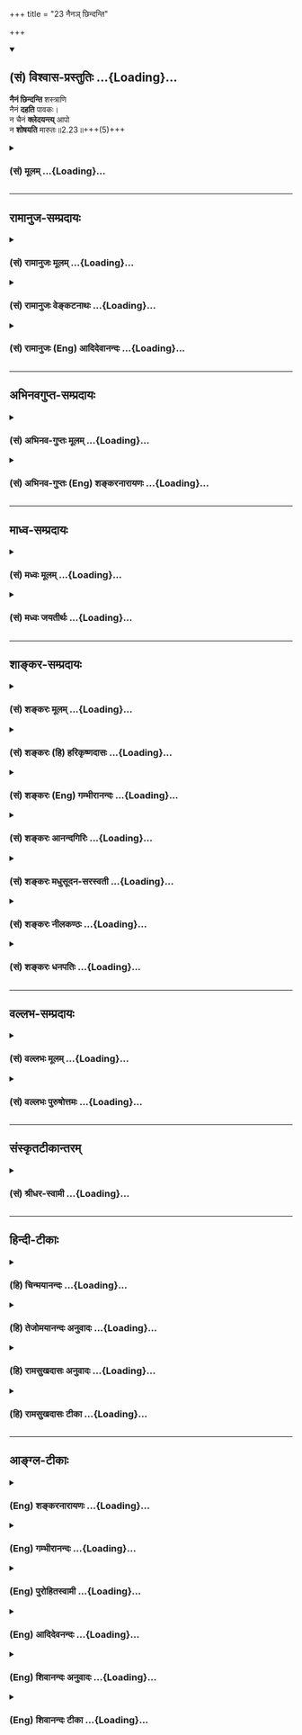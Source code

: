 +++
title = "23 नैनञ् छिन्दन्ति"

+++
<div class="js_include" newlevelforh1="2" title="(सं) विश्वास-प्रस्तुतिः" unfilled url="/purANam_vaiShNavam/mahAbhAratam/06-bhIShma-parva/03-bhagavad-gItA-parva/saMskRtam/vishvAsa-prastutiH/02_sAnkhya-yogaH_sarva-/23_naina~n_Chindanti.md">
<details open><summary><h2>(सं) विश्वास-प्रस्तुतिः ...{Loading}...</h2></summary>

**नैनं छिन्दन्ति** शस्त्राणि  
नैनं **दहति** पावकः।  
न चैनं **क्लेदयन्त्य्** आपो  
न **शोषयति** मारुतः॥2.23॥+++(5)+++
</details>
</div>
<div class="js_include collapsed" newlevelforh1="3" title="(सं) मूलम्" unfilled url="/purANam_vaiShNavam/mahAbhAratam/06-bhIShma-parva/03-bhagavad-gItA-parva/saMskRtam/mUlam/02_sAnkhya-yogaH_sarva-/23_naina~n_Chindanti.md">
<details><summary><h3>(सं) मूलम् ...{Loading}...</h3></summary>

नैनं छिन्दन्ति शस्त्राणि नैनं दहति पावकः।  
न चैनं क्लेदयन्त्यापो न शोषयति मारुतः।।2.23।।
</details>
</div>


_________________
## रामानुज-सम्प्रदायः
<div class="js_include collapsed" newlevelforh1="3" title="(सं) रामानुजः मूलम्" unfilled url="/purANam_vaiShNavam/mahAbhAratam/06-bhIShma-parva/03-bhagavad-gItA-parva/saMskRtam/rAmAnujaH/mUlam/02_sAnkhya-yogaH_sarva-/23_naina~n_Chindanti.md">
<details><summary><h3>(सं) रामानुजः मूलम् ...{Loading}...</h3></summary>

।।2.23।। शस्त्राग्न्यम्बुवायवः छेदनदहनक्लेदनशोषणानि आत्मानं प्रति कर्तुं
न शक्नुवन्ति। सर्वगतत्वाद् आत्मनः सर्वतत्त्वव्यापकस्वभावतया सर्वेभ्यः
तत्त्वेभ्यः सूक्ष्मत्वात् अस्य तैः व्याप्त्यनर्हत्वाद्
व्याप्यकर्तव्यत्वात् च छेदनदहनक्लेदनशोषणानाम्। अत आत्मा नित्यः स्थाणुः
अचलः अयं सनातनः स्थिरस्वभावः अप्रकम्प्यः पुरातनः च।  

</details>
</div>
<div class="js_include collapsed" newlevelforh1="3" title="(सं) रामानुजः वेङ्कटनाथः" unfilled url="/purANam_vaiShNavam/mahAbhAratam/06-bhIShma-parva/03-bhagavad-gItA-parva/saMskRtam/rAmAnujaH/venkaTanAthaH/02_sAnkhya-yogaH_sarva-/23_naina~n_Chindanti.md">
<details><summary><h3>(सं) रामानुजः वेङ्कटनाथः ...{Loading}...</h3></summary>

  
  
।।2.23।। पूर्वोक्तेन पुनरुक्तिं दार्ढ्यसुखग्रहणरूपप्रयोजनभेदेन
परिहरन्नैनम् इति श्लोकद्वयमवतारयति पुनरपीति। नैनम् इत्यादौ सार्धश्लोके
वैशद्याय पृथगुक्तं करणासामर्थ्यं विषयायोग्यत्वं च परस्परप्रतियोगितया
अन्यत्र इतरदन्तर्भवतीति भाष्ये पृथगनुपात्तम्। अच्छेद्यः इत्यादौ
प्रत्ययोऽर्हार्थः। तेननैनं छिन्दन्ति इत्यादिष्वपि तदर्हत्वं शस्त्रादेः
प्रतिषिध्यत इति दर्शयति न शक्नुवन्तीति। सर्वगतपदं पूर्वोक्तहेत्वनुवादतया
व्याचष्टे सर्वगतत्वादात्मन इति। अणोरात्मनः कथं सर्वगतत्वं इत्याशङ्क्याह
सर्वतत्त्वेति। नात्र बहुश्रुत्यादिविरुद्धं जीवविभुत्वं
सर्वगतशब्देनोच्यते किन्त्वनुप्रवेशविशेषयोग्यतेति स्वभावशब्दं
प्रयुञ्जानस्य भावः। व्यापित्वस्य पूर्वोक्तं हेतुत्वप्रकार
प्रपञ्चयतिसर्वेभ्य इति। अत आत्मा नित्य इति सूक्ष्मत्वेन
छेदनाद्ययोग्यत्वादात्मा नाशरहित इत्यर्थः। स्थिरेत्यादि। स्थाणुरचल इति
पदद्वयं नित्यत्वप्रपञ्चनरूपम् नाशायोग्यत्वनाशकाविषयत्वपरं वा
स्वाभाविकौपाधिकाविशदपरिणामराहित्यपरं वेति भावः। पुरातन इति। अत्र
नित्यशब्देनानन्तत्वस्योक्तत्वात् सनातनशब्दोऽनादित्वपरतया सङ्कोचनीय इति
भावः।  
  
  

</details>
</div>
<div class="js_include collapsed" newlevelforh1="3" title="(सं) रामानुजः (Eng) आदिदेवानन्दः" unfilled url="/purANam_vaiShNavam/mahAbhAratam/06-bhIShma-parva/03-bhagavad-gItA-parva/saMskRtam/rAmAnujaH/english/AdidevAnandaH/02_sAnkhya-yogaH_sarva-/23_naina~n_Chindanti.md">
<details><summary><h3>(सं) रामानुजः (Eng) आदिदेवानन्दः ...{Loading}...</h3></summary>

2.23 - 2.24 Weapons, fire, water and air are incapable of cleaving,
burning, wetting and drying the self; for, the nature of the self is to
pervade all elements; It is present everywhere; for, It is subtler than
all the elements; It is not capable of being pervaded by them; and
cleaving, burning, wetting and drying are actions which can take place
only by pervading a substance. Therefore the self is eternal. It is
stable, immovable and primeval. The meaning is that It is unchanging,
unshakable and ancient.

</details>
</div>


_________________
## अभिनवगुप्त-सम्प्रदायः
<div class="js_include collapsed" newlevelforh1="3" title="(सं) अभिनव-गुप्तः मूलम्" unfilled url="/purANam_vaiShNavam/mahAbhAratam/06-bhIShma-parva/03-bhagavad-gItA-parva/saMskRtam/abhinava-guptaH/mUlam/02_sAnkhya-yogaH_sarva-/23_naina~n_Chindanti.md">
<details><summary><h3>(सं) अभिनव-गुप्तः मूलम् ...{Loading}...</h3></summary>

।।2.24 2.26।। नैनमित्यादि। नास्य नाशकारणं शस्त्रादि किंचित्करम्।
चिदेकस्वभावस्य अनाश्रितस्य +++(N K add निरपेक्षस्य after अनाश्रितस्य)+++
निरंशस्य +++(N omits निरंशस्य S adds निरवयवस्य after निरंशस्य)+++ स्वतन्त्रस्य
स्वभावान्तरापत्त्याश्रयविनाशावयवविभाग विरोधिप्रादुर्भावादिक्रमेण +++(S
प्रक्रमेण)+++ नाशयितुमशक्यत्वात्। न च देहान्तरगमनमस्य अपूर्वम्
देहान्वितोऽपि +++(N अपूर्वदेहान्नित्योऽपि)+++ सततं देहान्तरं गच्छति तेन
संबध्यते इत्यर्थः। देहस्य क्षणमात्रमप्यनवस्थायित्वात्। एवंभूतं विदित्वा
एनमात्मानं  
  
शोचितुं नार्हसि।  

</details>
</div>
<div class="js_include collapsed" newlevelforh1="3" title="(सं) अभिनव-गुप्तः (Eng) शङ्करनारायणः" unfilled url="/purANam_vaiShNavam/mahAbhAratam/06-bhIShma-parva/03-bhagavad-gItA-parva/saMskRtam/abhinava-guptaH/english/shankaranArAyaNaH/02_sAnkhya-yogaH_sarva-/23_naina~n_Chindanti.md">
<details><summary><h3>(सं) अभिनव-गुप्तः (Eng) शङ्करनारायणः ...{Loading}...</h3></summary>

2.23 See Comment under 2.25

</details>
</div>


_________________
## माध्व-सम्प्रदायः
<div class="js_include collapsed" newlevelforh1="3" title="(सं) मध्वः मूलम्" unfilled url="/purANam_vaiShNavam/mahAbhAratam/06-bhIShma-parva/03-bhagavad-gItA-parva/saMskRtam/madhvaH/mUlam/02_sAnkhya-yogaH_sarva-/23_naina~n_Chindanti.md">
<details><summary><h3>(सं) मध्वः मूलम् ...{Loading}...</h3></summary>

।।2.23।। स्वतः प्रायो निमित्तैश्चाविनाशिनोऽपि केनचिन्निमित्तविशेषेण
स्यात् ककच्छेदादिवत् इत्यतो विशेषनिमित्तानि निषेधति नैनमिति।  
वर्तमाननिषेधात्स्यादुत्तरत्रेत्यत आह अच्छेद्य इति।
वर्तमानादर्शनाद्युक्तयोग्यत्वमिति सूचयति वर्तमानापदेशेन। कुतोऽयोग्यता
नित्यसर्वगतादिविशेषणेश्वरसरूपत्वत्। शाश्वत इत्येकरूपत्वमात्रमुक्तम्।
स्थाणुशब्देन नैमित्तिकमप्यन्यथात्वं निवारयति। नित्यत्वं
सर्वगतत्वविशेषणम् अन्यथा पुनरुक्तेः।  
ऐक्योक्तावप्यनुक्तविशेषणोपादानान्नेश्वरैक्ये पुनरुक्तिः। युक्ताश्च
बिम्बधर्माः प्रतिबिम्बेऽविरोधे। तत्ता च रूपं रूपं प्रतिरूपो बभूव
बृ.उ.2।5।19कठो.5।2।10आभास एव च इत्यादिश्रुतिस्मृतिसिद्धा। न
चांशत्वविरोधः तस्यैवांशत्वात्। न चैकरूपतैवांशता। प्रमाणं चोभयविधवचनमेव।
न चांशस्य प्रतिबिम्बत्वं कल्प्यम्
गाध्यादिष्वंशबाहुरूप्यदृष्टेरितरत्रादृष्टेः।  
स्थाणुत्वेऽपि तदैक्षत इत्याद्यविरुद्धमीश्वरस्य उभयविधवाक्यात्
अचिन्त्यशक्तेश्च। न च माययैकन्त्वयीश्वरे ब्रह्मणि नो विरुद्ध्यतेन
योगित्वादीश्वरत्वात्चित्रं न चैतत् त्वयि कार्यकारणे इत्याद्यैश्वर्येणैव
विरुद्धधर्माविरोधोक्तेः महातात्पर्याच्च। मोक्षो हि महापुरुषार्थः।
तत्रापि मोक्ष एवार्थः। अन्तेषु रेमिरे धीरा न ते मध्येषु रेमिरे।
अन्तप्राप्तिं सुखं प्राहुर्दुःखमन्तरमेतयोः शां.मो.ध.प.174।34 पुण्यचितो
जितो लोकः क्षीयते छां.उ.8।1।6 इत्यादिश्रुतिस्मृतिभ्यः। स च
विष्णुप्रसादादेव सिद्ध्यति। वासुदेवमनाराध्य को मोक्षं समवाप्नुयात्। तुष्टे
तु तत्र किमलभ्यमनन्त ईशे (आद्ये) भाग.3।6।25तत्प्रसादादवाप्नोति परां
सिद्धिं न संशयः। येषां स एव भगवान्दययेदनन्तः सर्वात्मनाश्रितपदो यदि
निर्व्यलीकम्। ते वै विदन्त्यतितरन्ति च देवमायां नैषां समाहमिति धीः
श्वशृगालभक्ष्ये भाग.2।7।42तस्मिन्प्रसन्ने किमिहात्स्त्यलभ्यं
धम्र्मार्थकामैरलमल्पकास्तेऋते यदस्मिन्भव ईश जीवस्तापत्रयेणोपहता न शर्म
आत्मल्ँ लभन्तेऋते भवत्प्रसादाद्धि कस्य मोक्षो भवेदिह तमेवं विद्वान्
नृ.पू.उ.1।6 इत्यादिश्रुतिस्मृतिभ्यः। स चोत्कर्षज्ञानादेव भवति
लोकप्रसिद्धेः।  

</details>
</div>
<div class="js_include collapsed" newlevelforh1="3" title="(सं) मध्वः जयतीर्थः" unfilled url="/purANam_vaiShNavam/mahAbhAratam/06-bhIShma-parva/03-bhagavad-gItA-parva/saMskRtam/madhvaH/jayatIrthaH/02_sAnkhya-yogaH_sarva-/23_naina~n_Chindanti.md">
<details><summary><h3>(सं) मध्वः जयतीर्थः ...{Loading}...</h3></summary>

।।2.23।। नैमित्तिकनाशस्य प्राङ्निरस्तत्वात्किं नैनमिति
श्लोकेनेत्यतस्तन्निवर्त्याशङ्काप्रदर्शनपूर्वकं तात्पर्यमाह **स्वत**
इति। स्वतः कालतः। प्रायो बाहुल्येन
शङ्क्यमाननिमित्तव्यावृत्त्यर्थमेतदव्ययम्। केनचिच्छस्त्रादिना स्याद्विनाश
इति शेषः। असम्भावितशङ्क्या न पर्यवसानमित्यतो दृष्टान्तमाह
**ककच्छेदादि**वदिति। यथा दक्षस्य प्रजापतेः शिरश्छेदो न स्वतो जातः नापि
वीरभद्रस्यायुधेन निमित्तेन किन्तु यज्ञपशुभावनाख्येन निमित्तविशेषेण
तथेत्यर्थः। इत्यत एवं शङ्कितत्वात्। विशिष्यन्त इति विशेषाः।
विशिष्टनिमित्तानि विनाशस्य।  

</details>
</div>


_________________
## शाङ्कर-सम्प्रदायः
<div class="js_include collapsed" newlevelforh1="3" title="(सं) शङ्करः मूलम्" unfilled url="/purANam_vaiShNavam/mahAbhAratam/06-bhIShma-parva/03-bhagavad-gItA-parva/saMskRtam/shankaraH/mUlam/02_sAnkhya-yogaH_sarva-/23_naina~n_Chindanti.md">
<details><summary><h3>(सं) शङ्करः मूलम् ...{Loading}...</h3></summary>

।।2.23।।  
  
एनं प्रकृतं देहिनं न च्छिन्दन्ति शस्त्राणि निरवयवत्वात् न अवयवविभागं
कुर्वन्ति। शस्त्राणि अस्यादीनि। तथा न एनं दहति पावकः अग्निरपि न
भस्मीकरोति। तथा न च एनं क्लेदयन्ति आपः। अपां हि सावयवस्य वस्तुनः
आर्द्रीभावकरणेन अवयवविश्लेषापादने सामर्थ्यम्। तत् न निरवयवे आत्मनि
संभवति। तथा स्नेहवत् द्रव्यं स्नेहशोषणेन नाशयति वायुः। एनं तु आत्मानं न
शोषयति मारुतोऽपि।।  
यतः एवं तस्मात्  
  

</details>
</div>
<div class="js_include collapsed" newlevelforh1="3" title="(सं) शङ्करः (हि) हरिकृष्णदासः" unfilled url="/purANam_vaiShNavam/mahAbhAratam/06-bhIShma-parva/03-bhagavad-gItA-parva/saMskRtam/shankaraH/hindI/harikRShNadAsaH/02_sAnkhya-yogaH_sarva-/23_naina~n_Chindanti.md">
<details><summary><h3>(सं) शङ्करः (हि) हरिकृष्णदासः ...{Loading}...</h3></summary>

।।2.23।। आत्मा सदा निर्विकार किस कारणसे है सो कहते हैं  
  
इस उपर्युक्त आत्माको शस्त्र नहीं काटते अभिप्राय यह कि अवयवरहित होनेके
कारण तलवार आदि शस्त्र इसके अङ्गोंके टुकड़े नहीं कर सकते।  
वैसे ही अग्नि इसको जला नहीं सकता अर्थात् अग्नि भी इसको भस्मीभूत नहीं कर
सकता।  
  
  
  
जल इसको भिगो नहीं सकता क्योंकि सावयव वस्तुको ही भिगोकर उसके अङ्गोंको
पृथक्पृथक् कर देनेमें जलकी सामर्थ्य है। निरवयव आत्मामें ऐसा होना सम्भव
नहीं।  
उसी तरह वायु आर्द्र द्रव्यका गीलापन शोषण करके उसको नष्ट करता है अतः वह
वायु भी इस स्वस्वरूप आत्माका शोषण नहीं कर सकता।  
  
  
  

</details>
</div>
<div class="js_include collapsed" newlevelforh1="3" title="(सं) शङ्करः (Eng) गम्भीरानन्दः" unfilled url="/purANam_vaiShNavam/mahAbhAratam/06-bhIShma-parva/03-bhagavad-gItA-parva/saMskRtam/shankaraH/english/gambhIrAnandaH/02_sAnkhya-yogaH_sarva-/23_naina~n_Chindanti.md">
<details><summary><h3>(सं) शङ्करः (Eng) गम्भीरानन्दः ...{Loading}...</h3></summary>

2.23 Why does It verily remain unchanged; This is being answered in,
'Weapons do not cut It,' etc. Sastrani, weapons; na, do not; chindanti,
cut; enam, It, the embodied one under discussion. It being partless,
weapons like sword etc. do not cut off Its limbs. So also, even pavakah,
fire; na dahati enam, does not burn, does not reduce It to ashes. Ca,
and similarly; apah, water; na enam kledayanti, does not moisten It. For
water has the power of disintegrating a substance that has parts, by the
process of moistening it. That is not possible in the case of the
partless Self. Similarly, air destroys an oil substance by drying up the
oil. Even marutah, air; na sosayati, does not dry; (enam, It,) one's own
Self. \[Ast. reads 'enam tu atmanam, but this Self', in place of enam
svatmanam.-Tr.\]

</details>
</div>
<div class="js_include collapsed" newlevelforh1="3" title="(सं) शङ्करः आनन्दगिरिः" unfilled url="/purANam_vaiShNavam/mahAbhAratam/06-bhIShma-parva/03-bhagavad-gItA-parva/saMskRtam/shankaraH/AnandagiriH/02_sAnkhya-yogaH_sarva-/23_naina~n_Chindanti.md">
<details><summary><h3>(सं) शङ्करः आनन्दगिरिः ...{Loading}...</h3></summary>

।।2.23।। पृथिव्यादिभूतचतुष्टयप्रयुक्तविक्रियाभाक्त्वादात्मनोऽसिद्धमविक्रियत्वमिति
शङ्कते **कस्मादिति।** यतो न भूतान्यात्मानं गोचरयितुमर्हन्त्यतो
युक्तमाकाशवत्तस्याविक्रियत्वमित्याह **आहेत्यादिना।  
**

</details>
</div>
<div class="js_include collapsed" newlevelforh1="3" title="(सं) शङ्करः मधुसूदन-सरस्वती" unfilled url="/purANam_vaiShNavam/mahAbhAratam/06-bhIShma-parva/03-bhagavad-gItA-parva/saMskRtam/shankaraH/madhusUdana-sarasvatI/02_sAnkhya-yogaH_sarva-/23_naina~n_Chindanti.md">
<details><summary><h3>(सं) शङ्करः मधुसूदन-सरस्वती ...{Loading}...</h3></summary>

।।2.23।। ननु देहनाशे तदभ्यन्तरवर्तिन आत्मनः कुतो न विनाशो गृहदाहे
तदन्तर्वर्तिपुरुषवदित्यत आह  
  
शस्त्राण्यस्यादीन्यतितीक्ष्णान्यप्येनं प्रकृतमात्मानं न छिन्दन्ति
अवयवविभागेन द्विधाकर्तुं न शक्नुवन्ति। तथा  
  
पावकोऽग्निरतिप्रज्वलितोऽपि नैनं भस्मीकर्तुं शक्नोति। नचैनमापोऽत्यन्तं
वेगवत्योऽप्यार्द्रीकरणेन विश्लिष्टावयवं कर्तुं  
  
शक्नुवन्ति। मारुतो वायुरतिप्रबलोऽपि नैनं नीरसं कर्तु शक्नोति।
सर्वनाशकाक्षेपे प्रकृते युद्धसमये शस्त्रादीनां  
  
प्रकृतत्वादवयुत्यानुवादेनोपन्यासः पृथिव्यप्तेजोवायूनामेव
नाशकत्वप्रसिद्धेस्तेषामेवोपन्यासो नाकाशस्य।  

</details>
</div>
<div class="js_include collapsed" newlevelforh1="3" title="(सं) शङ्करः नीलकण्ठः" unfilled url="/purANam_vaiShNavam/mahAbhAratam/06-bhIShma-parva/03-bhagavad-gItA-parva/saMskRtam/shankaraH/nIlakaNThaH/02_sAnkhya-yogaH_sarva-/23_naina~n_Chindanti.md">
<details><summary><h3>(सं) शङ्करः नीलकण्ठः ...{Loading}...</h3></summary>

।।2.23।। कीदृशोऽसौ देहीत्यत आह **नैनमिति।** एनं शस्त्राणि न छिन्दन्ति न
द्वेधा कुर्वन्ति। अस्थूलत्वात्। तर्हि पार्थिवपरमाणुवत्पाकजरूपाद्याश्रयो
भविष्यतीत्याशङ्क्याह **नैनं दहति पावक इति।** अनणुत्वात्। आपश्चैनं न
क्लेदयन्ति अस्पर्शत्वात्। स्पर्शवद्धि द्रव्यमद्भिरार्द्रीकर्तव्यं न
त्वस्पर्शम्। न शोषयति मारुतः अस्नेहत्वात्।
एतेनअदीर्घमस्थूलमनणुअशब्दमस्पर्शमरूपमव्ययं तथाऽरसं नित्यमगन्धवच्च यत्
इति श्रुतिप्रसिद्धानामदीर्घत्वाशब्दत्वादीनामपि संग्रहो ज्ञेयः।  

</details>
</div>
<div class="js_include collapsed" newlevelforh1="3" title="(सं) शङ्करः धनपतिः" unfilled url="/purANam_vaiShNavam/mahAbhAratam/06-bhIShma-parva/03-bhagavad-gItA-parva/saMskRtam/shankaraH/dhanapatiH/02_sAnkhya-yogaH_sarva-/23_naina~n_Chindanti.md">
<details><summary><h3>(सं) शङ्करः धनपतिः ...{Loading}...</h3></summary>

।।2.23।। तस्याविक्रियत्वं प्रकारान्तरेण पुनराह **नैनमित्यादिना।** नच
क्लेदयन्ति विश्लिष्टावयवं न कुर्वन्ति। निरवयवत्वं हेतुः।  

</details>
</div>


_________________
## वल्लभ-सम्प्रदायः
<div class="js_include collapsed" newlevelforh1="3" title="(सं) वल्लभः मूलम्" unfilled url="/purANam_vaiShNavam/mahAbhAratam/06-bhIShma-parva/03-bhagavad-gItA-parva/saMskRtam/vallabhaH/mUlam/02_sAnkhya-yogaH_sarva-/23_naina~n_Chindanti.md">
<details><summary><h3>(सं) वल्लभः मूलम् ...{Loading}...</h3></summary>

।।2.23।। पुनरस्यात्मनोऽविनाशित्वमेव सुग्रहणाय श्रावयति सार्द्धाभ्यां
नैनमित्यादिना। एतेन पृथिव्यप्तेजोवायुभिरविनाशित्वं निरूपितम्।  

</details>
</div>
<div class="js_include collapsed" newlevelforh1="3" title="(सं) वल्लभः पुरुषोत्तमः" unfilled url="/purANam_vaiShNavam/mahAbhAratam/06-bhIShma-parva/03-bhagavad-gItA-parva/saMskRtam/vallabhaH/puruShottamaH/02_sAnkhya-yogaH_sarva-/23_naina~n_Chindanti.md">
<details><summary><h3>(सं) वल्लभः पुरुषोत्तमः ...{Loading}...</h3></summary>

  
  
।।2.23।। तस्मात्त्याज्यदेहस्य दूरीकरणेऽपि एनमविनाशादिधर्मयुक्तत्वात्
शस्त्रादयो न च्छिन्दन्तीत्याह नैनं छिन्दन्तीति। एनं शस्त्राणि न
च्छिन्दन्ति घनाभावात्। एनं पावकः न दहति शुष्कधर्माभावात्। आप एनं न
क्लेदयन्ति मृदुत्वान्न शिथिलयन्ति काठिन्यादिराहित्यात्। मारुतः न शोषयति
द्रवाभावादित्यर्थः। तस्मात् शस्त्रादिप्रक्षेपेऽप्यस्य न किमपि भविष्यति।
इदमपि मत्क्रीडारूपमतो मत्सन्तोषार्थं युद्धादिकं कर्त्तव्यमिति भावः।
एतेषां सर्वेषां तथाकरणे मदिच्छैव हेतुरिति भावः। यतो भगवदिच्छैव सर्वेषां
स्वधर्मकरणे शक्तिः। अत एव श्रीभागवते 3।25।42 उक्तम् मद्भयाद्वाति
वातोऽयम् इत्यादि।  
  
  
  

</details>
</div>


_________________
## संस्कृतटीकान्तरम्
<div class="js_include collapsed" newlevelforh1="3" title="(सं) श्रीधर-स्वामी" unfilled url="/purANam_vaiShNavam/mahAbhAratam/06-bhIShma-parva/03-bhagavad-gItA-parva/saMskRtam/shrIdhara-svAmI/02_sAnkhya-yogaH_sarva-/23_naina~n_Chindanti.md">
<details><summary><h3>(सं) श्रीधर-स्वामी ...{Loading}...</h3></summary>

।।2.23।। कथं हन्तीत्यनेनोक्तं वधसाधनाभावं दर्शयन्नविनाशित्वमात्मनः
स्फुटीकरोति नैनमिति। आपो नैनं क्लेदयन्ति मृदुकरणेन शिथिलं न कुर्वन्ति।  

</details>
</div>


_________________
## हिन्दी-टीकाः
<div class="js_include collapsed" newlevelforh1="3" title="(हि) चिन्मयानन्दः" unfilled url="/purANam_vaiShNavam/mahAbhAratam/06-bhIShma-parva/03-bhagavad-gItA-parva/hindI/chinmayAnandaH/02_sAnkhya-yogaH_sarva-/23_naina~n_Chindanti.md">
<details><summary><h3>(हि) चिन्मयानन्दः ...{Loading}...</h3></summary>

।।2.23।। अदृष्ट वस्तु को सदैव दृष्ट वस्तुओं के द्वारा ही समझाया जा सकता
है। परिभाषा मात्र से वह वस्तु अज्ञात ही रहेगी। यहाँ भी भगवान् श्रीकृष्ण
अविकारी नित्य आत्मतत्त्व का वर्णन अर्जुन को और हमको परिचित विकारी नित्य
परिवर्तनशील जगत् के द्वारा करते हैं। यह तो सर्वविदित है कि वस्तुओं का
नाश शस्त्र आदि अथवा प्रकृति के नाश के साधनों अग्नि जल और वायु के द्वारा
संभव है। इनमें से किसी भी साधन से आत्मा का नाश नहीं किया जा सकता।  
शस्त्र इसे काट नहीं सकते यह सर्वविदित है कि एक कुल्हाड़ी से वृक्ष आदि को
काटा जा सकता है परन्तु उसके द्वारा जलअग्नि वायु या आकाश को किसी प्रकार
की चोट नहीं पहुँचायी जा सकती। सिद्धांत यह है कि स्थूल साधन अपने से
सूक्ष्म वस्तु का नाश नहीं कर सकता । इसलिये स्वाभाविक ही है कि आत्मा जो
कि सूक्ष्मतम तत्त्व आकाश से भी सूक्ष्म है का नाश शस्त्रों से नहीं हो
सकता।  
अग्नि जला नहीं सकती अग्नि अपने से भिन्न वस्तुओं को जला सकती है परन्तु वह
स्वयं को ही कभी नहीं जला सकती। ज्वलन अग्नि का धर्म है और अपने धर्म का
अपने सत्य स्वरूप का वह नाश नहीं कर सकती। विचारणीय बात यह है कि आकाश में
रहती हुई अग्नि आकाश में स्थित वस्तुओं को तो जला पाती है परन्तु आकाश को
कभी नहीं। फिर आकाश से सूक्ष्मतर आत्मा को जलाने में वह अपने आप को कितना
निस्तेज पायेगी  
जल गीला नहीं कर सकता पूर्व वर्णित सिद्धांत के अनुसार ही हम यह भी समझ
सकते हैं कि जल आत्मा को आर्द्र या गीला नहीं कर सकता और न उसे डुबो सकता
है। ये दोनों ही किसी द्रव्य युक्त साकार वस्तु के लिये संभव हैं और न कि
सर्वव्यापी निराकार आत्मतत्व के लिये।  
वायु सुखा नहीं सकती जो वस्तु गीली होती है उसी का शोषण करके उसे शुष्क
बनाया जा सकता है। आजकल सब्जियाँ और खाद्य पदार्थों के जल सुखाकर सुरक्षित
रखने के अनेक साधन उपलब्ध हैं। परन्तु आत्मतत्त्व में जल का कोई अंश ही
नहीं है क्योंकि वह अद्वैत स्वरूप है तब वायु के द्वारा शोषित होकर उसके
नाश की कोई संभावना नहीं रह जाती।  
इन शब्दों के सरल अर्थ के अलावा इस श्लोक का गम्भीर अर्थ भी है जिसे भगवान्
श्रीकृष्ण अगले श्लोक में और अधिक स्पष्ट करते हैं कि आत्मतत्त्व क्यों और
कैसे शाश्वत है।  
यह आत्मा सनातन किस प्रकार है इसे सनातन स्वरूप से क्यों और कैसे पहचाना जा
सकता है।  

</details>
</div>
<div class="js_include collapsed" newlevelforh1="3" title="(हि) तेजोमयानन्दः अनुवादः" unfilled url="/purANam_vaiShNavam/mahAbhAratam/06-bhIShma-parva/03-bhagavad-gItA-parva/hindI/tejomayAnandaH/anuvAdaH/02_sAnkhya-yogaH_sarva-/23_naina~n_Chindanti.md">
<details><summary><h3>(हि) तेजोमयानन्दः अनुवादः ...{Loading}...</h3></summary>

।।2.23।। इस आत्मा को शस्त्र काट नहीं सकते और न अग्नि इसे जला सकती है ;
जल इसे गीला नहीं कर सकता और वायु इसे सुखा नहीं सकती।।

</details>
</div>
<div class="js_include collapsed" newlevelforh1="3" title="(हि) रामसुखदासः अनुवादः" unfilled url="/purANam_vaiShNavam/mahAbhAratam/06-bhIShma-parva/03-bhagavad-gItA-parva/hindI/rAmasukhadAsaH/anuvAdaH/02_sAnkhya-yogaH_sarva-/23_naina~n_Chindanti.md">
<details><summary><h3>(हि) रामसुखदासः अनुवादः ...{Loading}...</h3></summary>

।।2.23।। शस्त्र इस शरीरीको काट नहीं सकते, अग्नि इसको जला नहीं सकती, जल
इसको गीला नहीं कर सकता और वायु इसको सुखा नहीं सकती।

</details>
</div>
<div class="js_include collapsed" newlevelforh1="3" title="(हि) रामसुखदासः टीका" unfilled url="/purANam_vaiShNavam/mahAbhAratam/06-bhIShma-parva/03-bhagavad-gItA-parva/hindI/rAmasukhadAsaH/TIkA/02_sAnkhya-yogaH_sarva-/23_naina~n_Chindanti.md">
<details><summary><h3>(हि) रामसुखदासः टीका ...{Loading}...</h3></summary>

।।2.23।।***व्याख्या --*'नैनं छिन्दन्ति शास्त्राणि'--**इस शरीरीको
शस्त्र नहीं काट सकते; क्योंकि ये प्राकृत शस्त्र वहाँतक पहुँच ही नहीं
सकते।  
जितने भी शस्त्र हैं, वे सभी पृथ्वी-तत्त्वसे उत्पन्न होते हैं। यह
पृथ्वी-तत्त्व इस शरीरीमें किसी तरहका कोई विकार नहीं पैदा कर सकता। इतना
ही नहीं, पृथ्वी-तत्त्व इस शरीरीतक पहुँच ही नहीं सकता, फिर विकृति करनेकी
बात तो दूर ही रही!  
**'नैनं दहति पावकः'--**अग्नि इस शरीरीको जला नहीं सकती; क्योंकि अग्नि
वहाँतक पहुँच ही नहीं सकती। जब वहाँतक पहुँच ही नहीं सकती, तब उसके द्वारा
जलाना कैसे सम्भव हो सकता है; तात्पर्य है कि अग्नि-तत्त्व इस शरीरीमें कभी
किसी तरहका विकार उत्पन्न कर ही नहीं सकता।  
**'न चैनं क्लेदयन्त्यापः'--**जल इसको गीला नहीं कर सकता; क्योंकि जल
वहाँतक पहुँच ही नहीं सकता। तात्पर्य है कि जल-तत्त्व इस शरीरीमें किसी
प्रकारका विकार पैदा नहीं कर सकता।  
**'न शोषयति मारुतः'--**वायु इसको सुखा नहीं सकती अर्थात वायुमें इस
शरीरीको सुखानेकी सामर्थ्य नहीं है; क्योंकि वायु वहाँतक पहुँचती ही नहीं।
तात्पर्य है कि वायु-तत्त्व इस शरीरीमें किसी तरहकी विकृति पैदा नहीं कर
सकता।  
पृथ्वी, जल, तेज, वायु और आकाश--ये पाँच महाभूत कहलाते हैं। भगवान्ने
इनमेंसे चार ही महाभूतोंकी बात कही है कि ये पृथ्वी, जल, तेज और वायु इस
शरीरीमें किसी तरहकी विकृति नहीं कर सकते; परन्तु पाँचवें महाभूत आकाशकी
कोई चर्चा ही नहीं की है। इसका कारण यह है कि आकाशमें कोई भी क्रिया करनेकी
शक्ति नहीं है। क्रिया (विकृति) करनेकी शक्ति तो इन चार महाभूतोंमें ही है।
आकाश तो इन सबको अवकाशमात्र देता है।  
  
पृथ्वी, जल, तेज और वायु--ये चारों तत्त्व आकाशसे ही उत्पन्न होते हैं, पर
वे अपने कारणभूत आकाशमें भी किसी तरहका विकार पैदा नहीं कर सकते अर्थात्
पृथ्वी आकाशका छेदन नहीं कर सकती, जल गीला नहीं कर सकता, अग्नि जला नहीं
सकती और वायु सुखा नहीं सकती। जब ये चारों तत्त्व अपने कारणभूत आकाशको,
आकाशके कारणभूत महत्तत्त्वको और महत्तत्त्वके कारणभूत प्रकृतिको भी कोई
क्षति नहीं पहुँचा सकते, तब प्रकृतिसे सर्वथा अतीत शरीरीतक ये पहुँच ही
कैसे सकते हैं; इन गुणयुक्त पदार्थोंकी उस निर्गुण-तत्त्वमें पहुँच ही कैसे
हो सकती है; नहीं हो सकती (गीता 13। 31)।  
शरीरी नित्य-तत्त्व है। पृथ्वी आदि चारों तत्त्वोंको इसीसे सत्ता-स्फूर्ति
मिलती है। अतः जिससे इन तत्त्वोंको सत्ता-स्फूर्ति मिलती है, उसको ये कैसे
विकृत कर सकते है यह शरीरी सर्वव्यापक है और पृथ्वी आदि चारों तत्त्व
व्याप्य हैं अर्थात् शरीरीके अन्तर्गत हैं। अतः व्याप्य वस्तु व्यापकको
कैसे नुकसान पहुँचा सकती है उसको नुकसान पहुँचाना सम्भव ही नहीं है।  
यहाँ युद्धका प्रसङ्ग है। 'ये सब सम्बन्धी मर जायँगे'--इस बातको लेकर
अर्जुन शोक कर रहे हैं। अतः भगवान् कहते हैं कि ये कैसे मर जायँगे; क्योंकि
वहाँतक अस्त्र-शस्त्रोंकी क्रिया पहुँचती ही नहीं अर्थात् शस्त्रके द्वारा
शरीर कट जानेपर भी शरीरी नहीं कटता, अग्न्यस्त्रके द्वारा शरीर जल जानेपर
शरीरी नहीं जलता,  
  
वरुणास्त्रके द्वारा शरीर गल जानेपर भी शरीरी नहीं गलता और वायव्यास्त्रके
द्वारा शरीर सूख जानेपर भी शरीरी नहीं सूखता। तात्पर्य है कि
अस्त्र-शस्त्रोंके द्वारा शरीर मर जानेपर भी शरीरी नहीं मरता, प्रत्युत
ज्यों-का-त्यों निर्विकार रहता है। अतः इसको लेकर शोक करना तेरी बिलकुल ही
बेसमझी है।

</details>
</div>


_________________
## आङ्ग्ल-टीकाः
<div class="js_include collapsed" newlevelforh1="3" title="(Eng) शङ्करनारायणः" unfilled url="/purANam_vaiShNavam/mahAbhAratam/06-bhIShma-parva/03-bhagavad-gItA-parva/english/shankaranArAyaNaH/02_sAnkhya-yogaH_sarva-/23_naina~n_Chindanti.md">
<details><summary><h3>(Eng) शङ्करनारायणः ...{Loading}...</h3></summary>

2.23. Weapons do not cut This; fire does not burn This; water does not
(make) This wet; and the wind does not make This dry.

</details>
</div>
<div class="js_include collapsed" newlevelforh1="3" title="(Eng) गम्भीरानन्दः" unfilled url="/purANam_vaiShNavam/mahAbhAratam/06-bhIShma-parva/03-bhagavad-gItA-parva/english/gambhIrAnandaH/02_sAnkhya-yogaH_sarva-/23_naina~n_Chindanti.md">
<details><summary><h3>(Eng) गम्भीरानन्दः ...{Loading}...</h3></summary>

2.23 Weapons do not cut It, fire does not burn It, water does not
moisten It, and air does not dry It.

</details>
</div>
<div class="js_include collapsed" newlevelforh1="3" title="(Eng) पुरोहितस्वामी" unfilled url="/purANam_vaiShNavam/mahAbhAratam/06-bhIShma-parva/03-bhagavad-gItA-parva/english/purohitasvAmI/02_sAnkhya-yogaH_sarva-/23_naina~n_Chindanti.md">
<details><summary><h3>(Eng) पुरोहितस्वामी ...{Loading}...</h3></summary>

2.23 Weapons cleave It not, fire burns It not, water drenches It not,
and wind dries It not.

</details>
</div>
<div class="js_include collapsed" newlevelforh1="3" title="(Eng) आदिदेवनन्दः" unfilled url="/purANam_vaiShNavam/mahAbhAratam/06-bhIShma-parva/03-bhagavad-gItA-parva/english/AdidevanandaH/02_sAnkhya-yogaH_sarva-/23_naina~n_Chindanti.md">
<details><summary><h3>(Eng) आदिदेवनन्दः ...{Loading}...</h3></summary>

2.23 Weapons do not cleave It (the self), fire does not burn It, waters
do not wet It, and wind does not dry It.

</details>
</div>
<div class="js_include collapsed" newlevelforh1="3" title="(Eng) शिवानन्दः अनुवादः" unfilled url="/purANam_vaiShNavam/mahAbhAratam/06-bhIShma-parva/03-bhagavad-gItA-parva/english/shivAnandaH/anuvAdaH/02_sAnkhya-yogaH_sarva-/23_naina~n_Chindanti.md">
<details><summary><h3>(Eng) शिवानन्दः अनुवादः ...{Loading}...</h3></summary>

2.23 Weapons cut It not, fire burns It not, water wets It not, wind
dries It not.

</details>
</div>
<div class="js_include collapsed" newlevelforh1="3" title="(Eng) शिवानन्दः टीका" unfilled url="/purANam_vaiShNavam/mahAbhAratam/06-bhIShma-parva/03-bhagavad-gItA-parva/english/shivAnandaH/TIkA/02_sAnkhya-yogaH_sarva-/23_naina~n_Chindanti.md">
<details><summary><h3>(Eng) शिवानन्दः टीका ...{Loading}...</h3></summary>

2.23 न not; एनम् this (Self); छिन्दन्ति cut; शस्त्राणि weapons; न not;
एनम् this; दहति burns; पावकः fire; न not;,च and; एनम् this; क्लेदयन्ति
wet; आपः waters; न not; शोषयति dries; मारुतः wind.Commentary The Self is
indivisible. It has no parts. It is extremely subtle. It is infinite.
Therefore; sword cannot cut It fire cannot burn It water cannot wet It
wind cannot dry It.

</details>
</div>
